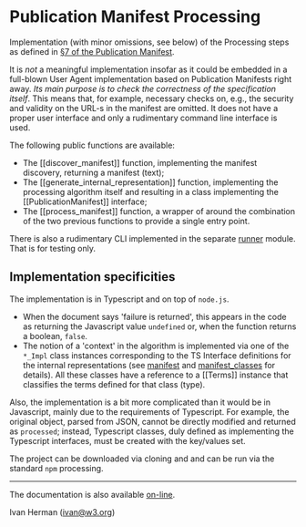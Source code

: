 
# Publication Manifest Processing

Implementation (with minor omissions, see below) of the Processing steps as defined in [§7 of the Publication Manifest](https://www.w3.org/TR/pub-manifest/#manifest-processing).

It is _not_ a meaningful implementation insofar as it could be embedded in a full-blown User Agent implementation based on Publication Manifests right away. _Its main purpose is to check the correctness of the specification itself_. This means that, for example, necessary checks on, e.g., the security and validity on the URL-s in the manifest are omitted.  It does not have a proper user interface and only a rudimentary command line interface is used.

The following public functions are available:

- The [[discover_manifest]] function, implementing the manifest discovery, returning a manifest (text);
- The [[generate_internal_representation]] function, implementing the processing algorithm itself and resulting in a class implementing the [[PublicationManifest]] interface;
- The [[process_manifest]] function, a wrapper of around the combination of the two previous functions to provide a single entry point.

There is also a rudimentary CLI implemented in the separate [runner](modules/_tests_runner_) module. That is for testing only.

## Implementation specificities

The implementation is in Typescript and on top of `node.js`.

- When the document says 'failure is returned', this appears in the code as returning the Javascript value `undefined` or, when the function returns a boolean, `false`.
- The notion of a 'context' in the algorithm is implemented via one of the `*_Impl` class instances corresponding to the TS Interface definitions for the internal representations (see [manifest](modules/_manifest_.html) and [manifest_classes](modules/_manifest_classes_.html) for details). All these classes have a reference to a [[Terms]] instance that classifies the terms defined for that class (type).

Also, the implementation is a bit more complicated than it would be in Javascript, mainly due to the requirements of Typescript.
For example, the original object, parsed from JSON, cannot be directly modified and returned as `processed`; instead, Typescript classes, duly defined as
implementing the Typescript interfaces, must be created with the key/values set.

The project can be downloaded via cloning and and can be run via the standard `npm` processing.

---

The documentation is also available [on-line](https://iherman.github.io/PubManifest/).

Ivan Herman (ivan@w3.org)

